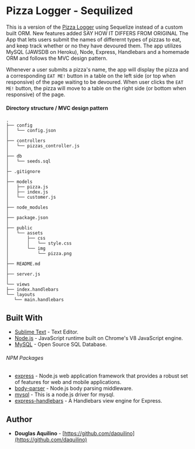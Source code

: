 # Pizza Logger - Sequilized

This is a version of the [Pizza Logger](https://github.com/daquilino/Pizza) using Sequelize instead of a custom built ORM. New features added SAY HOW IT DIFFERS FROM ORIGINAL The App that lets users submit the names of differernt types of pizzas to eat, and keep track whether or no they have devoured them. The app utilizes MySQL (JAWSDB on Heroku), Node, Express, Handlebars and a homemade ORM and follows the MVC design pattern.

Whenever a user submits a pizza's name, the app will display the pizza and a corresponding `EAT ME!` button in a table on the left side (or top when responsive) of the page waiting to be devoured.  When user clicks the `EAT ME!` button, the pizza will move to a table on the right side (or bottom when responsive) of the page.


#### Directory structure / MVC design pattern 

```
.
├── config
│ 	└── config.json   
│ 
├── controllers
│   └── pizzas_controller.js
│
├── db
│   └── seeds.sql  
│
├─ .gitignore
│
├── models
│   ├── pizza.js
│	├── index.js
│	└── customer.js
│
├── node_modules
│ 
├── package.json
│
├── public
│   └── assets
│       ├── css
│       │   └── style.css
│       └── img
│           └── pizza.png
│
├── README.md   
│
├── server.js
│
└── views
├── index.handlebars
└── layouts
   └── main.handlebars
```   


## Built With

* [Sublime Text](https://www.sublimetext.com/) - Text Editor.
* [Node.js](https://nodejs.org) - JavaScript runtime built on Chrome's V8 JavaScript engine.
* [MySQL](https://www.mysql.com/) - Open Source SQL Database.

###### NPM Packages

* [express](https://www.npmjs.com/package/express)	- Node.js web application framework that provides a robust set of features for web and mobile applications.
* [body-parser]() - Node.js body parsing middleware.
* [mysql](https://www.npmjs.com/package/mysql)	- This is a node.js driver for mysql.
* [express-handlebars](https://www.npmjs.com/package/express-handlebars) - A Handlebars view engine for Express.

## Author

* **Douglas Aquilino** - [https://github.com/daquilino](https://github.com/daquilino)
